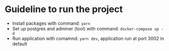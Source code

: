# Guideline to run the project
- Install packages with command: `yarn`
- Set up postgres and adminer (tool) with command: `docker-compose up -d`
- Run application with comamnd: `yarn dev`, application run at port 3002 in default